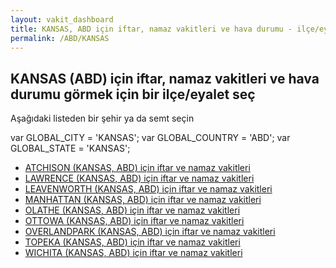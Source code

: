```yaml
---
layout: vakit_dashboard
title: KANSAS, ABD için iftar, namaz vakitleri ve hava durumu - ilçe/eyalet seç
permalink: /ABD/KANSAS
---
```


## KANSAS (ABD) için iftar, namaz vakitleri ve hava durumu  görmek için bir ilçe/eyalet seç

Aşağıdaki listeden bir şehir ya da semt seçin



  var GLOBAL_CITY = 'KANSAS';
  var GLOBAL_COUNTRY = 'ABD';
  var GLOBAL_STATE = 'KANSAS';
* [ATCHISON (KANSAS, ABD) için iftar ve namaz vakitleri](/ABD/KANSAS/ATCHISON)
* [LAWRENCE (KANSAS, ABD) için iftar ve namaz vakitleri](/ABD/KANSAS/LAWRENCE)
* [LEAVENWORTH (KANSAS, ABD) için iftar ve namaz vakitleri](/ABD/KANSAS/LEAVENWORTH)
* [MANHATTAN (KANSAS, ABD) için iftar ve namaz vakitleri](/ABD/KANSAS/MANHATTAN)
* [OLATHE (KANSAS, ABD) için iftar ve namaz vakitleri](/ABD/KANSAS/OLATHE)
* [OTTOWA (KANSAS, ABD) için iftar ve namaz vakitleri](/ABD/KANSAS/OTTOWA)
* [OVERLANDPARK (KANSAS, ABD) için iftar ve namaz vakitleri](/ABD/KANSAS/OVERLANDPARK)
* [TOPEKA (KANSAS, ABD) için iftar ve namaz vakitleri](/ABD/KANSAS/TOPEKA)
* [WICHITA (KANSAS, ABD) için iftar ve namaz vakitleri](/ABD/KANSAS/WICHITA)
</script>
<script type="text/javascript">